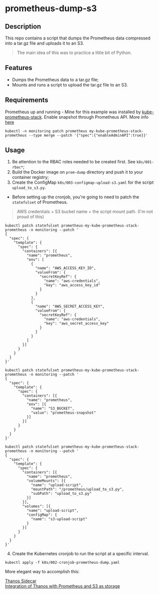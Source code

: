# prometheus-dump-s3

## Description

This repo contains a script that dumps the Prometheus data compressed into a tar.gz file and uploads it to an S3.

> The main idea of this was to practice a little bit of Python.

## Features

- Dumps the Prometheus data to a tar.gz file;
- Mounts and runs a script to upload the tar.gz file to an S3.

## Requirements

Prometheus up and running - Mine for this example was installed by [kube-prometheus-stack](https://github.com/prometheus-community/helm-charts/tree/main/charts/kube-prometheus-stack).
Enable snapshot through Prometheus API. More info [here](https://prometheus.io/docs/prometheus/latest/querying/api/#tsdb-admin-apis)

```
kubectl -n monitoring patch prometheus my-kube-prometheus-stack-prometheus --type merge --patch '{"spec":{"enableAdminAPI":true}}'
```

## Usage

1. Be attention to the RBAC roles needed to be created first. See `k8s/001-rbac*`;
2. Build the Docker image on `prom-dump` directory and push it to your container registry;
3. Create the ConfigMap `k8s/003-configmap-upload-s3.yaml` for the script `upload_to_s3.py`.

* Before setting up the cronjob, you're going to need to patch the `statefulset` of Prometheus. 

> AWS credentials + S3 bucket name + the script mount path. (I'm not proud of this)

```
kubectl patch statefulset prometheus-my-kube-prometheus-stack-prometheus -n monitoring --patch '
{
  "spec": {
    "template": {
      "spec": {
        "containers": [{
          "name": "prometheus",
          "env": [
            {
              "name": "AWS_ACCESS_KEY_ID",
              "valueFrom": {
                "secretKeyRef": {
                  "name": "aws-credentials",
                  "key": "aws_access_key_id"
                }
              }
            },
            {
              "name": "AWS_SECRET_ACCESS_KEY",
              "valueFrom": {
                "secretKeyRef": {
                  "name": "aws-credentials",
                  "key": "aws_secret_access_key"
                }
              }
            }
          ]
        }]
      }
    }
  }
}'
```

```
kubectl patch statefulset prometheus-my-kube-prometheus-stack-prometheus -n monitoring --patch '
{
  "spec": {
    "template": {
      "spec": {
        "containers": [{
          "name": "prometheus",
          "env": [{
            "name": "S3_BUCKET",
            "value": "prometheus-snapshot"
          }]
        }]
      }
    }
  }
}'
```

```
kubectl patch statefulset prometheus-my-kube-prometheus-stack-prometheus -n monitoring --patch '
{
  "spec": {
    "template": {
      "spec": {
        "containers": [{
          "name": "prometheus",
          "volumeMounts": [{
            "name": "upload-script",
            "mountPath": "/prometheus/upload_to_s3.py",
            "subPath": "upload_to_s3.py"
          }]
        }],
        "volumes": [{
          "name": "upload-script",
          "configMap": {
            "name": "s3-upload-script"
          }
        }]
      }
    }
  }
}'
```

4. Create the Kubernetes cronjob to run the script at a specific interval.

```
kubectl apply -f k8s/002-cronjob-prometheus-dump.yaml
```

More elegant way to accomplish this:

[Thanos Sidecar](https://thanos.io/tip/components/sidecar.md/)<br>
[Integration of Thanos with Prometheus and S3 as storage](https://medium.com/@shubhamjadhav957/integration-of-thanos-with-prometheus-and-s3-as-storage-731e8d0a773f)
